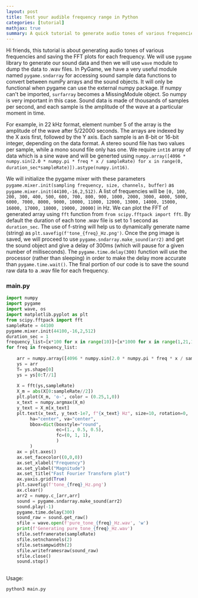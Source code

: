 ```yaml
---
layout: post
title: Test your audible frequency range in Python
categories: [tutorial]
mathjax: true
summary: A quick tutorial to generate audio tones of various frequencies and plot FFT
---
```


Hi friends, this tutorial is about generating audio tones of various frequencies and saving the FFT plots for each frequency. We will use `pygame` library to generate our
sound data and then we will use `wave` module to dump the data to .wav files. In PyGame, we have a very useful module named `pygame.sndarray` for accessing sound sample data functions 
to convert between numPy arrays and the sound objects. It will only be functional when pygame can use the external numpy package. If numpy can't be imported, `surfarray` becomes 
a MissingModule object. So numpy is very important in this case. Sound data is made of thousands of samples per second, and each sample is the amplitude of the wave 
at a particular moment in time. 

For example, in 22 kHz format, element number 5 of the array is the amplitude of the wave after 5/22000 seconds. The arrays are indexed by the X axis first, followed by the Y axis. 
Each sample is an 8-bit or 16-bit integer, depending on the data format. A stereo sound file has two values per sample, while a mono sound file only has one. We require `int16` array
of data which is a sine wave and will be generted using `numpy.array([4096 * numpy.sin(2.0 * numpy.pi * freq * x / sampleRate) for x in range(0, duration_sec*sampleRate)]).astype(numpy.int16)`.

We will initialize the pygame mixer with these parameters `pygame.mixer.init(sampling frequency, size, channels, buffer)` as `pygame.mixer.init(44100,-16,2,512)`. A list of
frequencies will be `[0, 100, 200, 300, 400, 500, 600, 700, 800, 900, 1000, 2000, 3000, 4000, 5000, 6000, 7000, 8000, 9000, 10000, 11000, 12000, 13000, 14000, 15000, 16000, 17000, 18000, 19000, 20000]` in Hz.
We can plot the FFT of generated array using `fft` function from `from scipy.fftpack import fft`. By default the duration of each tone .wav file is set to 1 second as `duration_sec`.
The use of f-string will help us to dynamically generate name (string) as `plt.savefig(f'tone_{freq}_Hz.png')`. Once the png image is saved, we will proceed to use `pygame.sndarray.make_sound(arr2)` and get
the sound object and give a delay of 300ms (which will pause for a given number of milliseconds). The `pygame.time.delay(300)` function will use the processor (rather than sleeping) in order to make the delay
more accurate than `pygame.time.wait()`. The final portion of our code is to save the sound raw data to a .wav file for each frequency.
### main.py

```python
import numpy
import pygame
import wave, os
import matplotlib.pyplot as plt
from scipy.fftpack import fft
sampleRate = 44100
pygame.mixer.init(44100,-16,2,512)
duration_sec = 1
frequency_list=[x*100 for x in range(10)]+[x*1000 for x in range(1,21,1)]
for freq in frequency_list:
	
    arr = numpy.array([4096 * numpy.sin(2.0 * numpy.pi * freq * x / sampleRate) for x in range(0, duration_sec*sampleRate)]).astype(numpy.int16)
    ys = arr
    T= ys.shape[0]
    ys = ys[0:T//1] 
    
    X = fft(ys,sampleRate)
    X_m = abs(X[0:sampleRate//2])
    plt.plot(X_m, 'o-', color = (0.25,1,0))
    x_text = numpy.argmax(X_m)
    y_text = X_m[x_text]
    plt.text(x_text, y_text-1e7, f"{x_text} Hz", size=10, rotation=0,
         ha="center", va="center",
         bbox=dict(boxstyle="round",
                   ec=(1., 0.5, 0.5),
                   fc=(0, 1, 1),
                   )
         )
    ax = plt.axes()
    ax.set_facecolor((0,0,0)) 
    ax.set_xlabel("Frequency")
    ax.set_ylabel("Magnitude")
    ax.set_title("Fast Fourier Transform plot")
    ax.yaxis.grid(True)
    plt.savefig(f'tone_{freq}_Hz.png')
    ax.clear()
    arr2 = numpy.c_[arr,arr]
    sound = pygame.sndarray.make_sound(arr2)
    sound.play(-1)
    pygame.time.delay(300)
    sound_raw = sound.get_raw()
    sfile = wave.open(f'pure_tone_{freq}_Hz.wav', 'w')
    print(f'Generating pure_tone_{freq}_Hz.wav')
    sfile.setframerate(sampleRate)
    sfile.setnchannels(2)
    sfile.setsampwidth(2)
    sfile.writeframesraw(sound_raw)
    sfile.close()
    sound.stop()
   
```

Usage:

```
python3 main.py
```
